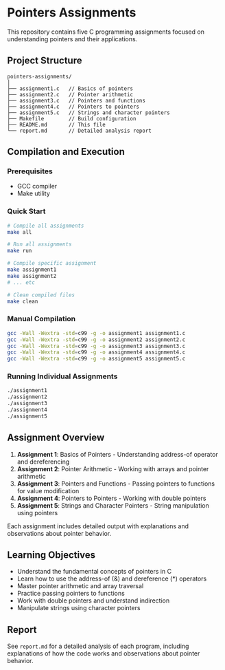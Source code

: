 # Pointers Assignments

This repository contains five C programming assignments focused on understanding pointers and their applications.

## Project Structure

```
pointers-assignments/
│
├── assignment1.c   // Basics of pointers
├── assignment2.c   // Pointer arithmetic
├── assignment3.c   // Pointers and functions
├── assignment4.c   // Pointers to pointers
├── assignment5.c   // Strings and character pointers
├── Makefile        // Build configuration
├── README.md       // This file
└── report.md       // Detailed analysis report
```

## Compilation and Execution

### Prerequisites
- GCC compiler
- Make utility

### Quick Start
```bash
# Compile all assignments
make all

# Run all assignments
make run

# Compile specific assignment
make assignment1
make assignment2
# ... etc

# Clean compiled files
make clean
```

### Manual Compilation
```bash
gcc -Wall -Wextra -std=c99 -g -o assignment1 assignment1.c
gcc -Wall -Wextra -std=c99 -g -o assignment2 assignment2.c
gcc -Wall -Wextra -std=c99 -g -o assignment3 assignment3.c
gcc -Wall -Wextra -std=c99 -g -o assignment4 assignment4.c
gcc -Wall -Wextra -std=c99 -g -o assignment5 assignment5.c
```

### Running Individual Assignments
```bash
./assignment1
./assignment2
./assignment3
./assignment4
./assignment5
```

## Assignment Overview

1. **Assignment 1**: Basics of Pointers - Understanding address-of operator and dereferencing
2. **Assignment 2**: Pointer Arithmetic - Working with arrays and pointer arithmetic
3. **Assignment 3**: Pointers and Functions - Passing pointers to functions for value modification
4. **Assignment 4**: Pointers to Pointers - Working with double pointers
5. **Assignment 5**: Strings and Character Pointers - String manipulation using pointers

Each assignment includes detailed output with explanations and observations about pointer behavior.

## Learning Objectives

- Understand the fundamental concepts of pointers in C
- Learn how to use the address-of (&) and dereference (*) operators
- Master pointer arithmetic and array traversal
- Practice passing pointers to functions
- Work with double pointers and understand indirection
- Manipulate strings using character pointers

## Report

See `report.md` for a detailed analysis of each program, including explanations of how the code works and observations about pointer behavior.

